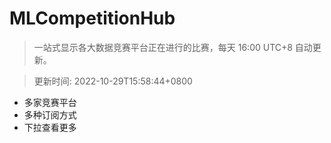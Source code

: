 # MLCompetitionHub

> 一站式显示各大数据竞赛平台正在进行的比赛，每天 16:00 UTC+8 自动更新。
  
> 更新时间: 2022-10-29T15:58:44+0800 

* 多家竞赛平台
* 多种订阅方式
* 下拉查看更多